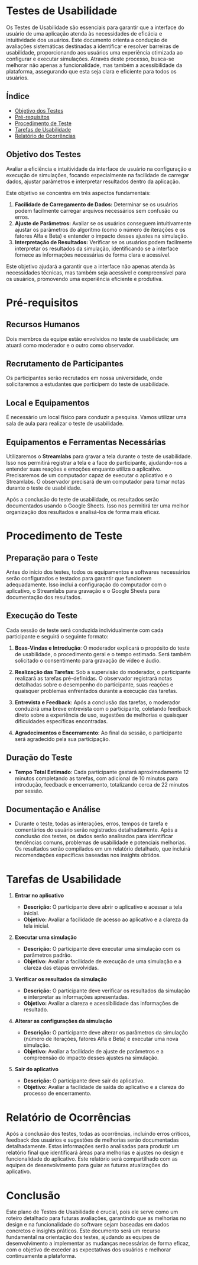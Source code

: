 # Testes de Usabilidade

Os Testes de Usabilidade são essenciais para garantir que a interface do usuário de uma aplicação atenda às necessidades de eficácia e intuitividade dos usuários. Este documento orienta a condução de avaliações sistemáticas destinadas a identificar e resolver barreiras de usabilidade, proporcionando aos usuários uma experiência otimizada ao configurar e executar simulações. Através deste processo, busca-se melhorar não apenas a funcionalidade, mas também a acessibilidade da plataforma, assegurando que esta seja clara e eficiente para todos os usuários.

## Índice

- [Objetivo dos Testes](#objetivo-dos-testes)
- [Pré-requisitos](#pré-requisitos)
- [Procedimento de Teste](#procedimento-de-teste)
- [Tarefas de Usabilidade](#tarefas-de-usabilidade)
- [Relatório de Ocorrências](#relatório-de-ocorrências)

## Objetivo dos Testes

Avaliar a eficiência e intuitividade da interface de usuário na configuração e execução de simulações, focando especialmente na facilidade de carregar dados, ajustar parâmetros e interpretar resultados dentro da aplicação.

Este objetivo se concentra em três aspectos fundamentais:

1. **Facilidade de Carregamento de Dados:** Determinar se os usuários podem facilmente carregar arquivos necessários sem confusão ou erros.
2. **Ajuste de Parâmetros:** Avaliar se os usuários conseguem intuitivamente ajustar os parâmetros do algoritmo (como o número de iterações e os fatores Alfa e Beta) e entender o impacto desses ajustes na simulação.
3. **Interpretação de Resultados:** Verificar se os usuários podem facilmente interpretar os resultados da simulação, identificando se a interface fornece as informações necessárias de forma clara e acessível.

Este objetivo ajudará a garantir que a interface não apenas atenda às necessidades técnicas, mas também seja acessível e compreensível para os usuários, promovendo uma experiência eficiente e produtiva.

# Pré-requisitos

## Recursos Humanos

Dois membros da equipe estão envolvidos no teste de usabilidade; um atuará como moderador e o outro como observador.

## Recrutamento de Participantes

Os participantes serão recrutados em nossa universidade, onde solicitaremos a estudantes que participem do teste de usabilidade.

## Local e Equipamentos

É necessário um local físico para conduzir a pesquisa. Vamos utilizar uma sala de aula para realizar o teste de usabilidade.

## Equipamentos e Ferramentas Necessárias

Utilizaremos o **Streamlabs** para gravar a tela durante o teste de usabilidade. Isso nos permitirá registrar a tela e a face do participante, ajudando-nos a entender suas reações e emoções enquanto utiliza o aplicativo.
Precisaremos de um computador capaz de executar o aplicativo e o Streamlabs.
O observador precisará de um computador para tomar notas durante o teste de usabilidade.

Após a conclusão do teste de usabilidade, os resultados serão documentados usando o Google Sheets. Isso nos permitirá ter uma melhor organização dos resultados e analisá-los de forma mais eficaz.

# Procedimento de Teste

## Preparação para o Teste

Antes do início dos testes, todos os equipamentos e softwares necessários serão configurados e testados para garantir que funcionem adequadamente. Isso inclui a configuração do computador com o aplicativo, o Streamlabs para gravação e o Google Sheets para documentação dos resultados.

## Execução do Teste

Cada sessão de teste será conduzida individualmente com cada participante e seguirá o seguinte formato:

1. **Boas-Vindas e Introdução**: O moderador explicará o propósito do teste de usabilidade, o procedimento geral e o tempo estimado. Será também solicitado o consentimento para gravação de vídeo e áudio.

2. **Realização das Tarefas**: Sob a supervisão do moderador, o participante realizará as tarefas pré-definidas. O observador registrará notas detalhadas sobre o desempenho do participante, suas reações e quaisquer problemas enfrentados durante a execução das tarefas.

3. **Entrevista e Feedback**: Após a conclusão das tarefas, o moderador conduzirá uma breve entrevista com o participante, coletando feedback direto sobre a experiência de uso, sugestões de melhorias e quaisquer dificuldades específicas encontradas.

4. **Agradecimentos e Encerramento**: Ao final da sessão, o participante será agradecido pela sua participação.

## Duração do Teste

- **Tempo Total Estimado**: Cada participante gastará aproximadamente 12 minutos completando as tarefas, com adicional de 10 minutos para introdução, feedback e encerramento, totalizando cerca de 22 minutos por sessão.

## Documentação e Análise

- Durante o teste, todas as interações, erros, tempos de tarefa e comentários do usuário serão registrados detalhadamente. Após a conclusão dos testes, os dados serão analisados para identificar tendências comuns, problemas de usabilidade e potenciais melhorias. Os resultados serão compilados em um relatório detalhado, que incluirá recomendações específicas baseadas nos insights obtidos.

# Tarefas de Usabilidade

1. **Entrar no aplicativo**

   - **Descrição:** O participante deve abrir o aplicativo e acessar a tela inicial.
   - **Objetivo:** Avaliar a facilidade de acesso ao aplicativo e a clareza da tela inicial.

2. **Executar uma simulação**

   - **Descrição:** O participante deve executar uma simulação com os parâmetros padrão.
   - **Objetivo:** Avaliar a facilidade de execução de uma simulação e a clareza das etapas envolvidas.

3. **Verificar os resultados da simulação**

   - **Descrição:** O participante deve verificar os resultados da simulação e interpretar as informações apresentadas.
   - **Objetivo:** Avaliar a clareza e acessibilidade das informações de resultado.

4. **Alterar as configurações da simulação**

   - **Descrição:** O participante deve alterar os parâmetros da simulação (número de iterações, fatores Alfa e Beta) e executar uma nova simulação.
   - **Objetivo:** Avaliar a facilidade de ajuste de parâmetros e a compreensão do impacto desses ajustes na simulação.

5. **Sair do aplicativo**
   - **Descrição:** O participante deve sair do aplicativo.
   - **Objetivo:** Avaliar a facilidade de saída do aplicativo e a clareza do processo de encerramento.

# Relatório de Ocorrências

Após a conclusão dos testes, todas as ocorrências, incluindo erros críticos, feedback dos usuários e sugestões de melhorias serão documentadas detalhadamente. Estas informações serão analisadas para produzir um relatório final que identificará áreas para melhorias e ajustes no design e funcionalidade do aplicativo. Este relatório será compartilhado com as equipes de desenvolvimento para guiar as futuras atualizações do aplicativo.

# Conclusão

Este plano de Testes de Usabilidade é crucial, pois ele serve como um roteiro detalhado para futuras avaliações, garantindo que as melhorias no design e na funcionalidade do software sejam baseadas em dados concretos e insights práticos. Este documento será um recurso fundamental na orientação dos testes, ajudando as equipes de desenvolvimento a implementar as mudanças necessárias de forma eficaz, com o objetivo de exceder as expectativas dos usuários e melhorar continuamente a plataforma.
